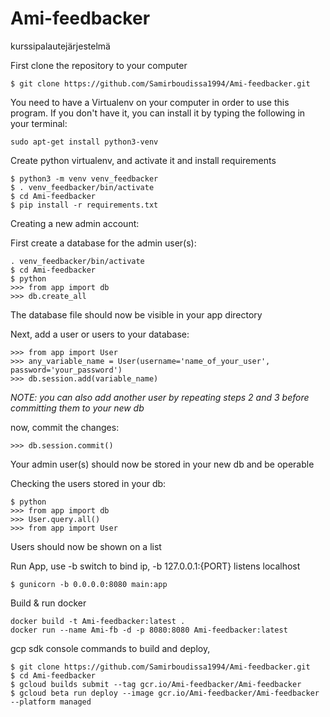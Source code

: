 # Ami-feedbacker
kurssipalautejärjestelmä

First clone the repository to your computer
```
$ git clone https://github.com/Samirboudissa1994/Ami-feedbacker.git
```
You need to have a Virtualenv on your computer in order to use this program. If you don't have it, you can install it by typing the following in your terminal:

```
sudo apt-get install python3-venv
```

Create python virtualenv, and activate it and install requirements 
```
$ python3 -m venv venv_feedbacker
$ . venv_feedbacker/bin/activate
$ cd Ami-feedbacker
$ pip install -r requirements.txt
```

Creating a new admin account:

First create a database for the admin user(s):
```
. venv_feedbacker/bin/activate
$ cd Ami-feedbacker
$ python
>>> from app import db
>>> db.create_all
```
The database file should now be visible in your app directory

Next, add a user or users to your database:
```
>>> from app import User
>>> any_variable_name = User(username='name_of_your_user', password='your_password')
>>> db.session.add(variable_name)
```
*NOTE: you can also add another user by repeating steps 2 and 3 before committing them to your new db*

now, commit the changes:
```
>>> db.session.commit()
```
Your admin user(s) should now be stored in your new db and be operable

Checking the users stored in your db:
```
$ python
>>> from app import db
>>> User.query.all()
>>> from app import User
```
Users should now be shown on a list


Run App, use -b switch to bind ip, -b 127.0.0.1:{PORT} listens localhost
```
$ gunicorn -b 0.0.0.0:8080 main:app
```

Build & run docker
```
docker build -t Ami-feedbacker:latest .
docker run --name Ami-fb -d -p 8080:8080 Ami-feedbacker:latest
```

gcp sdk console commands to build and deploy, 
```
$ git clone https://github.com/Samirboudissa1994/Ami-feedbacker.git
$ cd Ami-feedbacker
$ gcloud builds submit --tag gcr.io/Ami-feedbacker/Ami-feedbacker
$ gcloud beta run deploy --image gcr.io/Ami-feedbacker/Ami-feedbacker --platform managed
```

